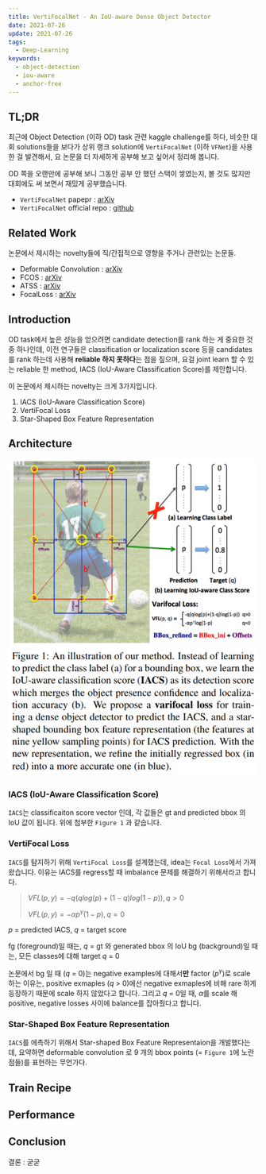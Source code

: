 ```yaml
---
title: VertiFocalNet - An IoU-aware Dense Object Detector
date: 2021-07-26
update: 2021-07-26
tags:
  - Deep-Learning
keywords:
  - object-detection
  - iou-aware
  - anchor-free
---
```


## TL;DR

최근에 Object Detection (이하 OD) task 관련 kaggle challenge를 하다, 비슷한 대회 solutions들을 보다가 상위 랭크 solution에 `VertiFocalNet` (이하 `VFNet`)을 사용한 걸 발견해서, 요 논문을 더 자세하게 공부해 보고 싶어서 정리해 봅니다.

OD 쪽을 오랜만에 공부해 보니 그동안 공부 안 했던 스택이 쌓였는지, 볼 것도 많지만 대회에도 써 보면서 재밌게 공부했습니다.

* `VertiFocalNet` papepr : [arXiv](https://arxiv.org/pdf/2008.13367.pdf)
* `VertiFocalNet` official repo : [github](https://github.com/hyz-xmaster/VarifocalNet)

## Related Work

논문에서 제시하는 novelty들에 직/간접적으로 영향을 주거나 관련있는 논문들.

* Deformable Convolution : [arXiv](https://arxiv.org/abs/1703.06211)
* FCOS : [arXiv](https://arxiv.org/abs/1904.01355)
* ATSS : [arXiv](https://arxiv.org/abs/1912.02424)
* FocalLoss : [arXiv](https://arxiv.org/abs/1708.02002)

## Introduction

OD task에서 높은 성능을 얻으려면 candidate detection를 rank 하는 게 중요한 것 중 하나인데, 이전 연구들은 classification or localization score 등을 candidates를 rank 하는데 사용해 **reliable 하지 못하다**는 점을 짚으며, 요걸 joint learn 할 수 있는 reliable 한 method, IACS (IoU-Aware Classification Score)를 제안합니다.

이 논문에서 제시하는 novelty는 크게 3가지입니다.

1. IACS (IoU-Aware Classification Score)
2. VertiFocal Loss
3. Star-Shaped Box Feature Representation

## Architecture

![vertifocal_loss](vertifocal_loss.png)

### IACS (IoU-Aware Classification Score)

`IACS`는 classificaiton score vector 인데, 각 값들은 gt and predicted bbox 의 IoU 값이 됩니다. 위에 첨부한 `Figure 1` 과 같습니다.

### VertiFocal Loss

`IACS`를 탐지하기 위해 `VertiFocal Loss`를 설계했는데, idea는 `Focal Loss`에서 가져왔습니다. 이유는 IACS를 regress할 때 imbalance 문제를 해결하기 위해서라고 합니다.

> $VFL(p, y) = -q(qlog(p) + (1 - q)log(1 - p)), q > 0$
>
> $VFL(p, y) = -\alpha p^{\gamma}(1 - p), q = 0$

$p$ = predicted IACS, $q$ = target score

fg (foreground)일 때는, $q$ = gt 와 generated bbox 의 IoU
bg (background)일 때는, 모든 classes에 대해 target $q$ = 0

논문에서 bg 일 때 ($q$ = 0)는 negative examples에 대해서**만** factor ($p^{\gamma}$)로 scale 하는 이유는, positive exmaples ($q$ > 0)에선 negative exmaples에 비해 rare 하게 등장하기 때문에 scale 하지 않았다고 합니다. 그리고 $q$ = 0일 때, $\alpha$를 scale 해 positive, negative losses 사이에 balance를 잡아줬다고 합니다.

### Star-Shaped Box Feature Representation

`IACS`를 에측하기 위해서 Star-shaped Box Feature Representaion을 개발했다는데, 요약하면 deformable convolution
로 9 개의 bbox points (= `Figure 1`에 노란 점들)를 표현하는 무언가다.

## Train Recipe

## Performance

## Conclusion

결론 : 굳굳
